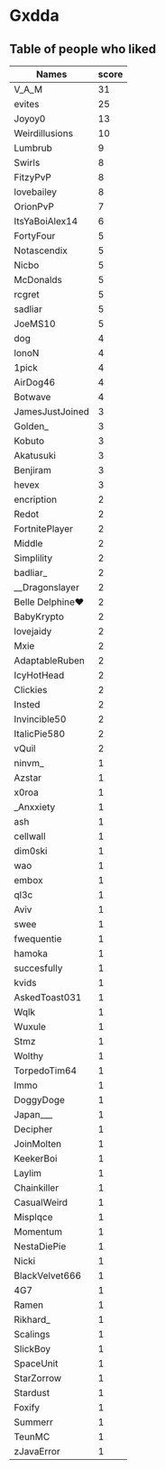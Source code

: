 # Gxdda
## Table of people who liked
Names | score
--- | ---
V_A_M | 31
evites | 25
Joyoy0 | 13
Weirdillusions | 10
Lumbrub | 9
Swirls | 8
FitzyPvP | 8
lovebailey | 8
OrionPvP | 7
ItsYaBoiAlex14 | 6
FortyFour | 5
Notascendix | 5
Nicbo | 5
McDonalds | 5
rcgret | 5
sadliar | 5
JoeMS10 | 5
dog | 4
lonoN | 4
1pick | 4
AirDog46 | 4
Botwave | 4
JamesJustJoined | 3
Golden_ | 3
Kobuto | 3
Akatusuki | 3
Benjiram | 3
hevex | 3
encription | 2
Redot | 2
FortnitePlayer | 2
Middle | 2
Simplility | 2
badliar_ | 2
__Dragonslayer | 2
Belle Delphine❤ | 2
BabyKrypto | 2
lovejaidy | 2
Mxie | 2
AdaptableRuben | 2
IcyHotHead | 2
Clickies | 2
Insted | 2
Invincible50 | 2
ItalicPie580 | 2
vQuil | 2
ninvm_ | 1
Azstar | 1
x0roa | 1
_Anxxiety | 1
ash | 1
cellwall | 1
dim0ski | 1
wao | 1
embox | 1
ql3c | 1
Aviv | 1
swee | 1
fwequentie | 1
hamoka | 1
succesfully | 1
kvids | 1
AskedToast031 | 1
Wqlk | 1
Wuxule | 1
Stmz | 1
Wolthy | 1
TorpedoTim64 | 1
Immo | 1
DoggyDoge | 1
Japan___ | 1
Decipher | 1
JoinMolten | 1
KeekerBoi | 1
Laylim | 1
Chainkiller | 1
CasualWeird | 1
Misplqce | 1
Momentum | 1
NestaDiePie | 1
Nicki | 1
BlackVelvet666 | 1
4G7 | 1
Ramen | 1
Rikhard_ | 1
Scalings | 1
SlickBoy | 1
SpaceUnit | 1
StarZorrow | 1
Stardust | 1
Foxify | 1
Summerr | 1
TeunMC | 1
zJavaError | 1
